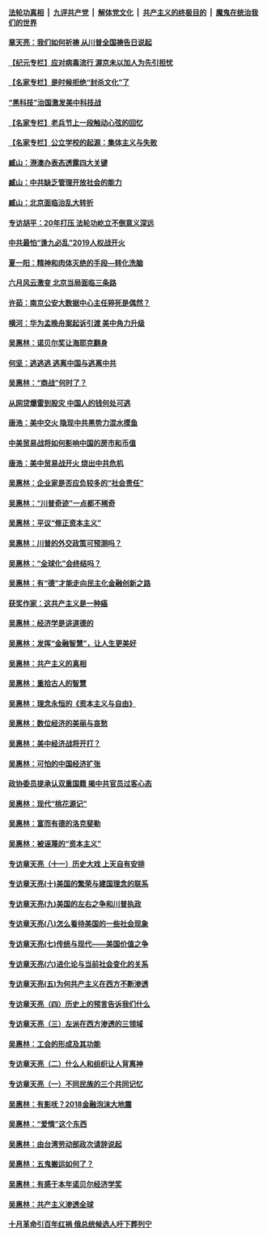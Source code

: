 ####  [法轮功真相](../../../../basic/blob/master/README.md?t=06280102) &nbsp;|&nbsp; [九评共产党](../../../../9ping.md/blob/master/README.md?t=06280102) &nbsp;|&nbsp; [解体党文化](../../../../jtdwh.md/blob/master/README.md?t=06280102)  &nbsp;|&nbsp; [共产主义的终极目的](../../../../gczydzjmd.md/blob/master/README.md?t=06280102) &nbsp;|&nbsp; [魔鬼在统治我们的世界](../../../../mgztzwmdsj.md/blob/master/README.md?t=06280102) 

#### [章天亮：我们如何祈祷 从川普全国祷告日说起](../pages/nsc423/n11944627.md?t=06280102) 

#### [【纪元专栏】应对病毒流行 渥京未以加人为先引担忧](../pages/nsc423/n11875714.md?t=06280102) 

#### [【名家专栏】是时候拒绝“封杀文化”了](../pages/nsc423/n11814093.md?t=06280102) 

#### [“黑科技”治国激发美中科技战](../pages/nsc423/n11638056.md?t=06280102) 

#### [【名家专栏】老兵节上一段触动心弦的回忆](../pages/nsc423/n11646016.md?t=06280102) 

#### [【名家专栏】公立学校的起源：集体主义与失败](../pages/nsc423/n11601833.md?t=06280102) 

#### [臧山：港澳办表态透露四大关键](../pages/nsc423/n11421628.md?t=06280102) 

#### [臧山：中共缺乏管理开放社会的能力](../pages/nsc423/n11407457.md?t=06280102) 

#### [臧山：北京面临治乱大转折](../pages/nsc423/n11406895.md?t=06280102) 

#### [专访胡平：20年打压 法轮功屹立不倒意义深远](../pages/nsc423/n11398800.md?t=06280102) 

#### [中共最怕“逢九必乱”2019人权战开火](../pages/nsc423/n11385248.md?t=06280102) 

#### [夏一阳：精神和肉体灭绝的手段—转化洗脑](../pages/nsc423/n11368250.md?t=06280102) 

#### [六月风云激变 北京当局面临三条路](../pages/nsc423/n11313668.md?t=06280102) 

#### [许茹：南京公安大数据中心主任猝死是偶然？](../pages/nsc423/n11064744.md?t=06280102) 

#### [横河：华为孟晚舟案起诉引渡 美中角力升级](../pages/nsc423/n11027230.md?t=06280102) 

#### [吴惠林：诺贝尔奖让海耶克翻身](../pages/nsc423/n10890049.md?t=06280102) 

#### [何坚：逃逃逃 逃离中国与逃离中共](../pages/nsc423/n10592891.md?t=06280102) 

#### [吴惠林：“商战”何时了？](../pages/nsc423/n10573558.md?t=06280102) 

#### [从网贷爆雷到股灾 中国人的钱何处可逃](../pages/nsc423/n10572800.md?t=06280102) 

#### [唐浩：美中交火 隐现中共黑势力混水摸鱼](../pages/nsc423/n10544040.md?t=06280102) 

#### [中美贸易战将如何影响中国的房市和币值](../pages/nsc423/n10543697.md?t=06280102) 

#### [唐浩：美中贸易战开火 烧出中共危机](../pages/nsc423/n10540126.md?t=06280102) 

#### [吴惠林：企业家是否应负较多的“社会责任”](../pages/nsc423/n10535022.md?t=06280102) 

#### [吴惠林：“川普奇迹”一点都不稀奇](../pages/nsc423/n10512808.md?t=06280102) 

#### [吴惠林：平议“修正资本主义”](../pages/nsc423/n10495724.md?t=06280102) 

#### [吴惠林：川普的外交政策可预测吗？](../pages/nsc423/n10462387.md?t=06280102) 

#### [吴惠林：“全球化”会终结吗？](../pages/nsc423/n10452838.md?t=06280102) 

#### [吴惠林：有“德”才能走向民主化金融创新之路](../pages/nsc423/n10432292.md?t=06280102) 

#### [获奖作家：这共产主义是一种癌](../pages/nsc423/n10431541.md?t=06280102) 

#### [吴惠林：经济学是讲道德的](../pages/nsc423/n10398014.md?t=06280102) 

#### [吴惠林：发挥“金融智慧”，让人生更美好](../pages/nsc423/n10375019.md?t=06280102) 

#### [吴惠林：共产主义的真相](../pages/nsc423/n10351394.md?t=06280102) 

#### [吴惠林：重拾古人的智慧](../pages/nsc423/n10337691.md?t=06280102) 

#### [吴惠林：理念永恒的《资本主义与自由》](../pages/nsc423/n10316274.md?t=06280102) 

#### [吴惠林：数位经济的美丽与哀愁](../pages/nsc423/n10292946.md?t=06280102) 

#### [吴惠林：美中经济战将开打？](../pages/nsc423/n10258825.md?t=06280102) 

#### [吴惠林：可怕的中国经济扩张](../pages/nsc423/n10219147.md?t=06280102) 

#### [政协委员提承认双重国籍 揭中共官员过客心态](../pages/nsc423/n10208809.md?t=06280102) 

#### [吴惠林：现代“桃花源记”](../pages/nsc423/n10185234.md?t=06280102) 

#### [吴惠林：富而有德的洛克斐勒](../pages/nsc423/n10142264.md?t=06280102) 

#### [吴惠林：被诬蔑的“资本主义”](../pages/nsc423/n10124816.md?t=06280102) 

#### [专访章天亮（十一）历史大戏 上天自有安排](../pages/nsc423/n10094905.md?t=06280102) 

#### [专访章天亮(十)美国的繁荣与建国理念的联系](../pages/nsc423/n10094899.md?t=06280102) 

#### [专访章天亮(九)美国的左右之争和川普执政](../pages/nsc423/n10094889.md?t=06280102) 

#### [专访章天亮(八)怎么看待美国的一些社会现象](../pages/nsc423/n10094857.md?t=06280102) 

#### [专访章天亮(七)传统与现代——美国价值之争](../pages/nsc423/n10093140.md?t=06280102) 

#### [专访章天亮(六)进化论与当前社会变化的关系](../pages/nsc423/n10092036.md?t=06280102) 

#### [专访章天亮(五)为何共产主义在西方不断渗透](../pages/nsc423/n10083620.md?t=06280102) 

#### [专访章天亮（四）历史上的预言告诉我们什么](../pages/nsc423/n10083606.md?t=06280102) 

#### [专访章天亮（三）左派在西方渗透的三领域](../pages/nsc423/n10081115.md?t=06280102) 

#### [吴惠林：工会的形成及其功能](../pages/nsc423/n10080633.md?t=06280102) 

#### [专访章天亮（二）什么人和组织让人背离神](../pages/nsc423/n10076637.md?t=06280102) 

#### [专访章天亮（一）不同民族的三个共同记忆](../pages/nsc423/n10074188.md?t=06280102) 

#### [吴惠林：有影呒？2018金融泡沫大地震](../pages/nsc423/n10040534.md?t=06280102) 

#### [吴惠林：“爱情”这个东西](../pages/nsc423/n10019423.md?t=06280102) 

#### [吴惠林：由台湾劳动部政次请辞说起](../pages/nsc423/n9979679.md?t=06280102) 

#### [吴惠林：五鬼搬运如何了？](../pages/nsc423/n9925338.md?t=06280102) 

#### [吴惠林：有感于本年诺贝尔经济学奖](../pages/nsc423/n9871883.md?t=06280102) 

#### [吴惠林：共产主义渗透全球](../pages/nsc423/n9812748.md?t=06280102) 

#### [十月革命引百年红祸 俄总统候选人吁下葬列宁](../pages/nsc423/n9810182.md?t=06280102) 

